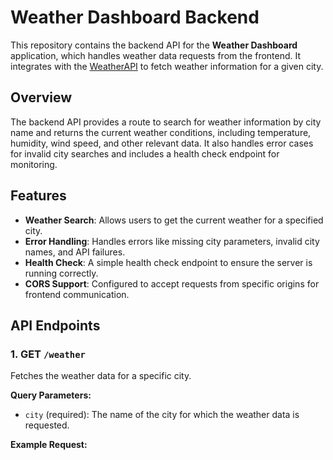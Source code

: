 # Weather Dashboard Backend

This repository contains the backend API for the **Weather Dashboard** application, which handles weather data requests from the frontend. It integrates with the [WeatherAPI](https://www.weatherapi.com/) to fetch weather information for a given city.

## Overview

The backend API provides a route to search for weather information by city name and returns the current weather conditions, including temperature, humidity, wind speed, and other relevant data. It also handles error cases for invalid city searches and includes a health check endpoint for monitoring.

## Features

- **Weather Search**: Allows users to get the current weather for a specified city.
- **Error Handling**: Handles errors like missing city parameters, invalid city names, and API failures.
- **Health Check**: A simple health check endpoint to ensure the server is running correctly.
- **CORS Support**: Configured to accept requests from specific origins for frontend communication.

## API Endpoints

### 1. **GET `/weather`**

Fetches the weather data for a specific city.

**Query Parameters:**
- `city` (required): The name of the city for which the weather data is requested.

**Example Request:**
#
